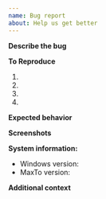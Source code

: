 ```yaml
---
name: Bug report
about: Help us get better
---
```


<!-- 
   Please fill in as many details as you can. 
   Text in comments (<!--) will not be included in the report, and should be replaced.
-->

**Describe the bug**
<!-- A clear and concise description of what the bug is. -->

**To Reproduce**
<!-- Steps to reproduce the behavior: -->
1. <!-- Go to '...' -->
2. <!-- Click on '....' -->
3. <!-- Scroll down to '....' -->
4. <!-- I get an error message saying... -->

**Expected behavior**
<!-- A clear and concise description of what you expected to happen. -->

**Screenshots**
<!-- If applicable, add screenshots to help explain your problem. -->

**System information:**
- Windows version: <!-- Hit Win+R, type `winver`, press Enter to see your Windows version (the entire line that starts with "Version")  -->
- MaxTo version: <!-- Found in Settings, About -->

**Additional context**

<!-- 
Please collect and attach log files that may be relevant, but cut them down for brevity. 
To show us your config, please attach `%AppData\MaxTo\config.json`.
For MaxTo crashes, please see `%AppData%\MaxTo\maxto<timestamp>.log`. 
For installer issues, please see `%LocalAppData%\SquirrelTemp\SquirrelSetup.log` 
-->
